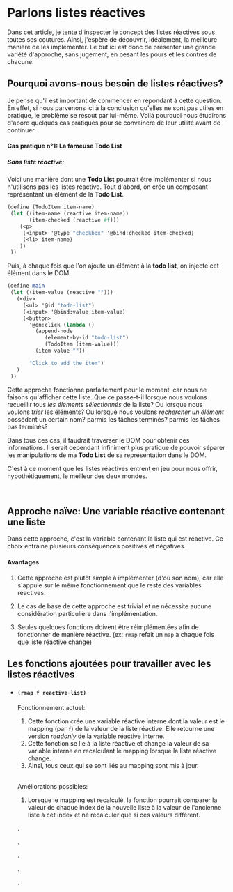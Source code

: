# Parlons listes réactives

Dans cet article, je tente d'inspecter le concept des listes réactives sous 
toutes ses coutures. Ainsi, j'espère de découvrir, idéalement, la meilleure 
manière de les implémenter. Le but ici est donc de présenter une grande variété 
d'approche, sans jugement, en pesant les pours et les contres de chacune.

## Pourquoi avons-nous besoin de listes réactives?

Je pense qu'il est important de commencer en répondant à cette question. 
En effet, si nous parvenons ici à la conclusion qu'elles ne sont pas utiles en 
pratique, le problème se résout par lui-même. Voilà pourquoi nous étudirons 
d'abord quelques cas pratiques pour se convaincre de leur utilité avant 
de continuer.

#### Cas pratique n°1: La fameuse Todo List

##### _Sans liste réactive_:
Voici une manière dont une **Todo List** pourrait être implémenter si nous 
n'utilisons pas les listes réactive.
Tout d'abord, on crée un composant représentant un élément de la **Todo List**.
```scheme
(define (TodoItem item-name)
 (let ((item-name (reactive item-name))
       (item-checked (reactive #f)))
    (<p> 
     (<input> '@type "checkbox" '@bind:checked item-checked)
     (<li> item-name)
    ))
 ))
```
Puis, à chaque fois que l'on ajoute un élément à la **todo list**, on injecte
cet élément dans le DOM.
```scheme
(define main
 (let ((item-value (reactive "")))
   (<div>
     (<ul> '@id "todo-list")
     (<input> '@bind:value item-value)
     (<button> 
       '@on:click (lambda () 
         (append-node 
            (element-by-id "todo-list")
            (TodoItem (item-value)))
         (item-value ""))

       "Click to add the item")
   )
 ))
```

Cette approche fonctionne parfaitement pour le moment, car nous ne faisons 
qu'afficher cette liste. Que ce passe-t-il lorsque nous voulons recueillir tous
_les éléments sélectionnés_ de la liste? Ou lorsque nous voulons _trier_ les éléments?
Ou lorsque nous voulons _rechercher un élément_ possédant un certain nom? parmis 
les tâches terminés? parmis les tâches pas terminés?

Dans tous ces cas, il faudrait traverser le DOM pour obtenir ces informations.
Il serait cependant infiniment plus pratique de pouvoir séparer les manipulations
de ma **Todo List** de sa représentation dans le DOM.

C'est à ce moment que les listes réactives entrent en jeu pour nous offrir,
hypothétiquement, le meilleur des deux mondes.

<br>

## Approche naïve: Une variable réactive contenant une liste

Dans cette approche, c'est la variable contenant la liste qui est réactive. Ce 
choix entraine plusieurs conséquences positives et négatives.

#### Avantages

1. Cette approche est plutôt simple à implémenter (d'où son nom), car elle 
s'appuie sur le même fonctionnement que le reste des variables réactives.

2. Le cas de base de cette approche est trivial et ne nécessite aucune considération
particulière dans l'implémentation.

3. Seules quelques fonctions doivent être réimplémentées afin de fonctionner 
de manière réactive. (ex: `rmap` refait un `map` à chaque fois que liste 
réactive change)



## Les fonctions ajoutées pour travailler avec les listes réactives

- #### `(rmap f reactive-list)`

    Fonctionnement actuel:

    1. Cette fonction crée une variable réactive interne dont la valeur est 
    le mapping (par `f`) de la valeur de la liste réactive. Elle retourne une 
    version _readonly_ de la variable réactive interne.
    2. Cette fonction se lie à la liste réactive et change la valeur de sa 
    variable interne en recalculant le mapping lorsque la liste réactive change. 
    3. Ainsi, tous ceux qui se sont liés au mapping sont mis à jour.
    
    <br>

    Améliorations possibles:

    1. Lorsque le mapping est recalculé, la fonction pourrait comparer la valeur
    de chaque index de la nouvelle liste à la valeur de l'ancienne liste
    à cet index et ne recalculer que si ces valeurs diffèrent.















    .

    .

    .

    .

    .








